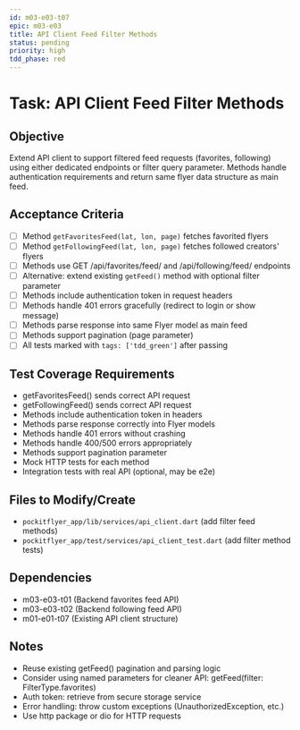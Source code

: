 ```yaml
---
id: m03-e03-t07
epic: m03-e03
title: API Client Feed Filter Methods
status: pending
priority: high
tdd_phase: red
---
```


# Task: API Client Feed Filter Methods

## Objective
Extend API client to support filtered feed requests (favorites, following) using either dedicated endpoints or filter query parameter. Methods handle authentication requirements and return same flyer data structure as main feed.

## Acceptance Criteria
- [ ] Method `getFavoritesFeed(lat, lon, page)` fetches favorited flyers
- [ ] Method `getFollowingFeed(lat, lon, page)` fetches followed creators' flyers
- [ ] Methods use GET /api/favorites/feed/ and /api/following/feed/ endpoints
- [ ] Alternative: extend existing `getFeed()` method with optional filter parameter
- [ ] Methods include authentication token in request headers
- [ ] Methods handle 401 errors gracefully (redirect to login or show message)
- [ ] Methods parse response into same Flyer model as main feed
- [ ] Methods support pagination (page parameter)
- [ ] All tests marked with `tags: ['tdd_green']` after passing

## Test Coverage Requirements
- getFavoritesFeed() sends correct API request
- getFollowingFeed() sends correct API request
- Methods include authentication token in headers
- Methods parse response correctly into Flyer models
- Methods handle 401 errors without crashing
- Methods handle 400/500 errors appropriately
- Methods support pagination parameter
- Mock HTTP tests for each method
- Integration tests with real API (optional, may be e2e)

## Files to Modify/Create
- `pockitflyer_app/lib/services/api_client.dart` (add filter feed methods)
- `pockitflyer_app/test/services/api_client_test.dart` (add filter method tests)

## Dependencies
- m03-e03-t01 (Backend favorites feed API)
- m03-e03-t02 (Backend following feed API)
- m01-e01-t07 (Existing API client structure)

## Notes
- Reuse existing getFeed() pagination and parsing logic
- Consider using named parameters for cleaner API: getFeed(filter: FilterType.favorites)
- Auth token: retrieve from secure storage service
- Error handling: throw custom exceptions (UnauthorizedException, etc.)
- Use http package or dio for HTTP requests
